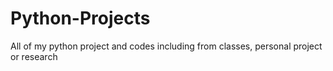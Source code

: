 # Python-Projects
All of my python project and codes including from classes, personal project or research
